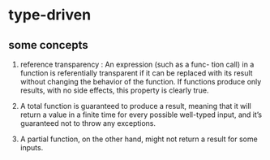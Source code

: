 

# type-driven

## some concepts

1. reference transparency :  An expression (such as a func-
tion call) in a function is referentially transparent if it can be replaced with its result
without changing the behavior of the function. If functions produce only results, with
no side effects, this property is clearly true.

2.  A total function is guaranteed to produce a
result, meaning that it will return a value in a finite time for every possible well-typed
input, and it’s guaranteed not to throw any exceptions.

3.  A partial function, on the
other hand, might not return a result for some inputs. 
